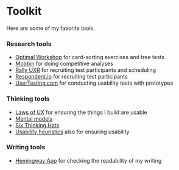 # Toolkit
Here are some of my favorite tools.

### Research tools
- [Optimal Workshop](https://www.optimalworkshop.com/) for card-sorting exercises and tree tests
- [Mobbin](https://mobbin.com/) for doing competitive analyses
- [Rally UXR](https://www.rallyuxr.com/) for recruiting test participants and scheduling
- [Respondent.io](https://www.respondent.io/) for recruiting test participants
- [UserTesting.com](https://www.usertesting.com/) for conducting usability tests with prototypes

### Thinking tools
- [Laws of UX](https://lawsofux.com/) for ensuring the things I build are usable
- [Mental models](https://fs.blog/mental-models/) 
- [Six Thinking Hats](https://www.debonogroup.com/services/core-programs/six-thinking-hats/)
- [Usability heuristics](https://www.nngroup.com/articles/ten-usability-heuristics/) also for ensuring usability

### Writing tools
- [Hemingway App](https://hemingwayapp.com/) for checking the readability of my writing